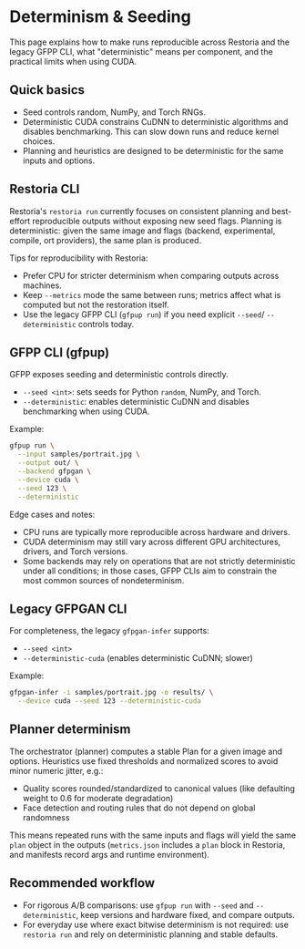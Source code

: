 # Determinism & Seeding

This page explains how to make runs reproducible across Restoria and the
legacy GFPP CLI, what "deterministic" means per component, and the
practical limits when using CUDA.

## Quick basics

- Seed controls random, NumPy, and Torch RNGs.
- Deterministic CUDA constrains CuDNN to deterministic algorithms and disables
  benchmarking. This can slow down runs and reduce kernel choices.
- Planning and heuristics are designed to be deterministic for the same inputs
  and options.

## Restoria CLI

Restoria's `restoria run` currently focuses on consistent planning and
best-effort reproducible outputs without exposing new seed flags. Planning is
deterministic: given the same image and flags (backend, experimental, compile,
ort providers), the same plan is produced.

Tips for reproducibility with Restoria:

- Prefer CPU for stricter determinism when comparing outputs across machines.
- Keep `--metrics` mode the same between runs; metrics affect what is computed
  but not the restoration itself.
- Use the legacy GFPP CLI (`gfpup run`) if you need explicit `--seed`/
  `--deterministic` controls today.

## GFPP CLI (gfpup)

GFPP exposes seeding and deterministic controls directly.

- `--seed <int>`: sets seeds for Python `random`, NumPy, and Torch.
- `--deterministic`: enables deterministic CuDNN and disables benchmarking when
  using CUDA.

Example:

```bash
gfpup run \
  --input samples/portrait.jpg \
  --output out/ \
  --backend gfpgan \
  --device cuda \
  --seed 123 \
  --deterministic
```

Edge cases and notes:

- CPU runs are typically more reproducible across hardware and drivers.
- CUDA determinism may still vary across different GPU architectures, drivers,
  and Torch versions.
- Some backends may rely on operations that are not strictly deterministic
  under all conditions; in those cases, GFPP CLIs aim to constrain the most
  common sources of nondeterminism.

## Legacy GFPGAN CLI

For completeness, the legacy `gfpgan-infer` supports:

- `--seed <int>`
- `--deterministic-cuda` (enables deterministic CuDNN; slower)

Example:

```bash
gfpgan-infer -i samples/portrait.jpg -o results/ \
  --device cuda --seed 123 --deterministic-cuda
```

## Planner determinism

The orchestrator (planner) computes a stable Plan for a given image and
options. Heuristics use fixed thresholds and normalized scores to avoid minor
numeric jitter, e.g.:

- Quality scores rounded/standardized to canonical values (like defaulting
  weight to 0.6 for moderate degradation)
- Face detection and routing rules that do not depend on global randomness

This means repeated runs with the same inputs and flags will yield the same
`plan` object in the outputs (`metrics.json` includes a `plan` block in
Restoria, and manifests record args and runtime environment).

## Recommended workflow

- For rigorous A/B comparisons: use `gfpup run` with `--seed` and
  `--deterministic`, keep versions and hardware fixed, and compare outputs.
- For everyday use where exact bitwise determinism is not required: use
  `restoria run` and rely on deterministic planning and stable defaults.
